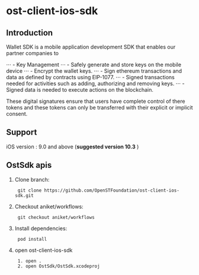 # ost-client-ios-sdk

## Introduction

Wallet SDK is a mobile application development SDK that enables our partner companies to

⋅⋅⋅ - Key Management
⋅⋅⋅ - Safely generate and store keys on the mobile device 
⋅⋅⋅ - Encrypt the wallet keys. 
⋅⋅⋅ - Sign ethereum transactions and data as defined by contracts using EIP-1077. 
⋅⋅⋅ - Signed transactions needed for activities such as adding, authorizing and removing keys. 
⋅⋅⋅ - Signed data is needed to execute actions on the blockchain.

These digital signatures ensure that users have complete control of there tokens and these tokens can only be transferred with their explicit or implicit consent.
    
## Support

iOS version : 9.0 and above (**suggested version 10.3** )

## OstSdk apis


    



















1. Clone branch: 

        git clone https://github.com/OpenSTFoundation/ost-client-ios-sdk.git
        
2. Checkout aniket/workflows:


        git checkout aniket/workflows

3. Install dependencies:

        pod install
        
4. open ost-client-ios-sdk
    
        1. open .
        2. open OstSdk/OstSdk.xcodeproj
    



